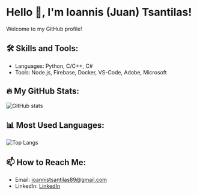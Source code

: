 # Hello 👋, I'm Ioannis (Juan) Tsantilas!

Welcome to my GitHub profile!

## 🛠 Skills and Tools:
- Languages: Python, C/C++, C#
- Tools: Node.js, Firebase, Docker, VS-Code, Adobe, Microsoft

## 🔥 My GitHub Stats:
![GitHub stats](https://github-readme-stats.vercel.app/api?username=ntua-el20883&show_icons=true&theme=tokyonight)

## 📊 Most Used Languages:
![Top Langs](https://github-readme-stats.vercel.app/api/top-langs/?username=ntua-el20883&layout=compact&theme=tokyonight)

## 📫 How to Reach Me:
- Email: [ioannistsantilas89@gmail.com](mailto:ioannistsantilas89@gmail.com)
- LinkedIn: [LinkedIn](https://www.linkedin.com/in/ioannis-tsantilas/)
